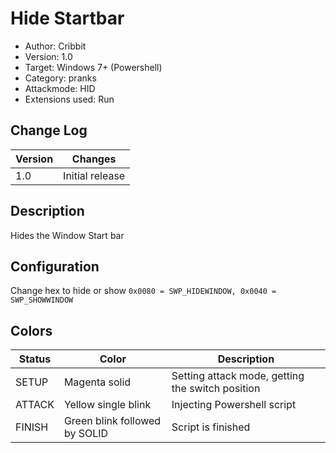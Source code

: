# Hide Startbar
* Author: Cribbit 
* Version: 1.0
* Target: Windows 7+ (Powershell)
* Category: pranks
* Attackmode: HID
* Extensions used: Run

## Change Log
| Version | Changes                       |
| ------- | ------------------------------|
| 1.0     | Initial release               |

## Description
Hides the Window Start bar

## Configuration
Change hex to hide or show
```0x0080 = SWP_HIDEWINDOW, 0x0040 = SWP_SHOWWINDOW```

## Colors
| Status    | Color                         | Description                                      |
| --------- | ------------------------------| ------------------------------------------------ |
| SETUP     | Magenta solid                 | Setting attack mode, getting the switch position | 
| ATTACK    | Yellow single blink           | Injecting Powershell script                      | 
| FINISH    | Green blink followed by SOLID | Script is finished                               |
